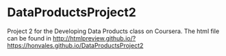 # DataProductsProject2
Project 2 for the Developing Data Products class on Coursera. The html file can be found in http://htmlpreview.github.io/?https://honvales.github.io/DataProductsProject2
